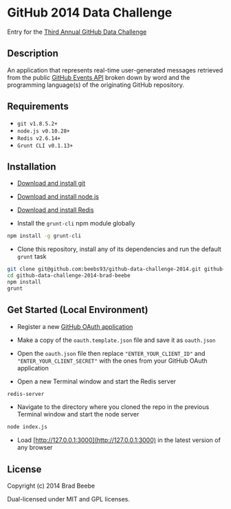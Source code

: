 GitHub 2014 Data Challenge
=========

Entry for the [Third Annual GitHub Data Challenge](https://github.com/blog/1864-third-annual-github-data-challenge)

Description
--------------
An application that represents real-time user-generated messages retrieved from the public [GitHub Events API](https://developer.github.com/v3/activity/events/) broken down by word and the programming language(s) of the originating GitHub repository.

Requirements
--------------
- `git v1.8.5.2+`
- `node.js v0.10.28+`
- `Redis v2.6.14+`
- `Grunt CLI v0.1.13+`

Installation
--------------
- [Download and install git](http://git-scm.com/downloads)

- [Download and install node.js](http://nodejs.org/download/)

- [Download and install Redis](http://redis.io/download)

- Install the `grunt-cli` npm module globally

```sh
npm install -g grunt-cli
```

- Clone this repository, install any of its dependencies and run the default `grunt` task

```sh
git clone git@github.com:beebs93/github-data-challenge-2014.git github-data-challenge-2014-brad-beebe
cd github-data-challenge-2014-brad-beebe
npm install
grunt
```

Get Started (Local Environment)
--------------

- Register a new [GitHub OAuth application](https://github.com/settings/applications/new)

- Make a copy of the `oauth.template.json` file and save it as `oauth.json`

- Open the `oauth.json` file then replace `"ENTER_YOUR_CLIENT_ID"` and `"ENTER_YOUR_CLIENT_SECRET"` with the ones from your GitHub OAuth application

- Open a new Terminal window and start the Redis server

```sh
redis-server
```

- Navigate to the directory where you cloned the repo in the previous Terminal window and start the node server

```sh
node index.js
```

- Load [http://127.0.0.1:3000](http://127.0.0.1:3000) in the latest version of any browser

License
--------------
Copyright (c) 2014 Brad Beebe

Dual-licensed under MIT and GPL licenses.
